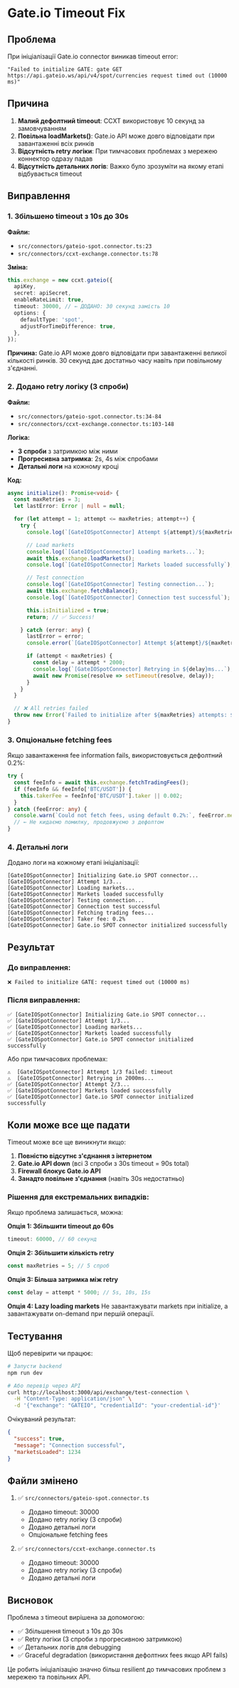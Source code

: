 # Gate.io Timeout Fix

## Проблема

При ініціалізації Gate.io connector виникав timeout error:

```
"Failed to initialize GATE: gate GET https://api.gateio.ws/api/v4/spot/currencies request timed out (10000 ms)"
```

## Причина

1. **Малий дефолтний timeout**: CCXT використовує 10 секунд за замовчуванням
2. **Повільна loadMarkets()**: Gate.io API може довго відповідати при завантаженні всіх ринків
3. **Відсутність retry логіки**: При тимчасових проблемах з мережею коннектор одразу падав
4. **Відсутність детальних логів**: Важко було зрозуміти на якому етапі відбувається timeout

## Виправлення

### 1. Збільшено timeout з 10s до 30s

**Файли:**
- `src/connectors/gateio-spot.connector.ts:23`
- `src/connectors/ccxt-exchange.connector.ts:78`

**Зміна:**
```typescript
this.exchange = new ccxt.gateio({
  apiKey,
  secret: apiSecret,
  enableRateLimit: true,
  timeout: 30000, // ← ДОДАНО: 30 секунд замість 10
  options: {
    defaultType: 'spot',
    adjustForTimeDifference: true,
  },
});
```

**Причина:**
Gate.io API може довго відповідати при завантаженні великої кількості ринків. 30 секунд дає достатньо часу навіть при повільному з'єднанні.

### 2. Додано retry логіку (3 спроби)

**Файли:**
- `src/connectors/gateio-spot.connector.ts:34-84`
- `src/connectors/ccxt-exchange.connector.ts:103-148`

**Логіка:**
- **3 спроби** з затримкою між ними
- **Прогресивна затримка**: 2s, 4s між спробами
- **Детальні логи** на кожному кроці

**Код:**
```typescript
async initialize(): Promise<void> {
  const maxRetries = 3;
  let lastError: Error | null = null;

  for (let attempt = 1; attempt <= maxRetries; attempt++) {
    try {
      console.log(`[GateIOSpotConnector] Attempt ${attempt}/${maxRetries}...`);

      // Load markets
      console.log(`[GateIOSpotConnector] Loading markets...`);
      await this.exchange.loadMarkets();
      console.log(`[GateIOSpotConnector] Markets loaded successfully`);

      // Test connection
      console.log(`[GateIOSpotConnector] Testing connection...`);
      await this.exchange.fetchBalance();
      console.log(`[GateIOSpotConnector] Connection test successful`);

      this.isInitialized = true;
      return; // ✅ Success!

    } catch (error: any) {
      lastError = error;
      console.error(`[GateIOSpotConnector] Attempt ${attempt}/${maxRetries} failed:`, error.message);

      if (attempt < maxRetries) {
        const delay = attempt * 2000;
        console.log(`[GateIOSpotConnector] Retrying in ${delay}ms...`);
        await new Promise(resolve => setTimeout(resolve, delay));
      }
    }
  }

  // ❌ All retries failed
  throw new Error(`Failed to initialize after ${maxRetries} attempts: ${lastError?.message}`);
}
```

### 3. Опціональне fetching fees

Якщо завантаження fee information fails, використовується дефолтний 0.2%:

```typescript
try {
  const feeInfo = await this.exchange.fetchTradingFees();
  if (feeInfo && feeInfo['BTC/USDT']) {
    this.takerFee = feeInfo['BTC/USDT'].taker || 0.002;
  }
} catch (feeError: any) {
  console.warn(`Could not fetch fees, using default 0.2%:`, feeError.message);
  // ← Не кидаємо помилку, продовжуємо з дефолтом
}
```

### 4. Детальні логи

Додано логи на кожному етапі ініціалізації:

```
[GateIOSpotConnector] Initializing Gate.io SPOT connector...
[GateIOSpotConnector] Attempt 1/3...
[GateIOSpotConnector] Loading markets...
[GateIOSpotConnector] Markets loaded successfully
[GateIOSpotConnector] Testing connection...
[GateIOSpotConnector] Connection test successful
[GateIOSpotConnector] Fetching trading fees...
[GateIOSpotConnector] Taker fee: 0.2%
[GateIOSpotConnector] Gate.io SPOT connector initialized successfully
```

## Результат

### До виправлення:
```
❌ Failed to initialize GATE: request timed out (10000 ms)
```

### Після виправлення:
```
✅ [GateIOSpotConnector] Initializing Gate.io SPOT connector...
✅ [GateIOSpotConnector] Attempt 1/3...
✅ [GateIOSpotConnector] Loading markets...
✅ [GateIOSpotConnector] Markets loaded successfully
✅ [GateIOSpotConnector] Gate.io SPOT connector initialized successfully
```

Або при тимчасових проблемах:
```
⚠️  [GateIOSpotConnector] Attempt 1/3 failed: timeout
⚠️  [GateIOSpotConnector] Retrying in 2000ms...
✅ [GateIOSpotConnector] Attempt 2/3...
✅ [GateIOSpotConnector] Markets loaded successfully
✅ [GateIOSpotConnector] Gate.io SPOT connector initialized successfully
```

## Коли може все ще падати

Timeout може все ще виникнути якщо:

1. **Повністю відсутнє з'єднання з інтернетом**
2. **Gate.io API down** (всі 3 спроби з 30s timeout = 90s total)
3. **Firewall блокує Gate.io API**
4. **Занадто повільне з'єднання** (навіть 30s недостатньо)

### Рішення для екстремальних випадків:

Якщо проблема залишається, можна:

**Опція 1: Збільшити timeout до 60s**
```typescript
timeout: 60000, // 60 секунд
```

**Опція 2: Збільшити кількість retry**
```typescript
const maxRetries = 5; // 5 спроб
```

**Опція 3: Більша затримка між retry**
```typescript
const delay = attempt * 5000; // 5s, 10s, 15s
```

**Опція 4: Lazy loading markets**
Не завантажувати markets при initialize, а завантажувати on-demand при першій операції.

## Тестування

Щоб перевірити чи працює:

```bash
# Запусти backend
npm run dev

# Або перевір через API
curl http://localhost:3000/api/exchange/test-connection \
  -H "Content-Type: application/json" \
  -d '{"exchange": "GATEIO", "credentialId": "your-credential-id"}'
```

Очікуваний результат:
```json
{
  "success": true,
  "message": "Connection successful",
  "marketsLoaded": 1234
}
```

## Файли змінено

1. ✅ `src/connectors/gateio-spot.connector.ts`
   - Додано timeout: 30000
   - Додано retry логіку (3 спроби)
   - Додано детальні логи
   - Опціональне fetching fees

2. ✅ `src/connectors/ccxt-exchange.connector.ts`
   - Додано timeout: 30000
   - Додано retry логіку (3 спроби)
   - Додано детальні логи

## Висновок

Проблема з timeout вирішена за допомогою:
- ✅ Збільшення timeout з 10s до 30s
- ✅ Retry логіки (3 спроби з прогресивною затримкою)
- ✅ Детальних логів для debugging
- ✅ Graceful degradation (використання дефолтних fees якщо API fails)

Це робить ініціалізацію значно більш resilient до тимчасових проблем з мережею та повільних API.
